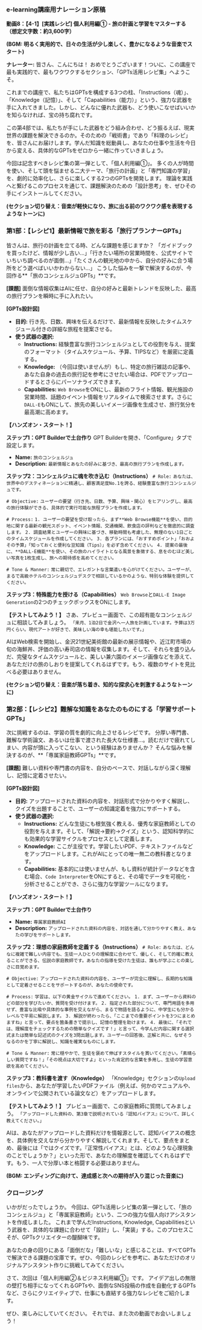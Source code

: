 ### e-learning講座用ナレーション原稿
**動画8：【4-1】[実践レシピ] 個人利用編① - 旅の計画と学習をマスターする**
**（想定文字数：約3,600字）**

**(BGM: 明るく実用的で、日々の生活が少し楽しく、豊かになるような音楽でスタート)**

**ナレーター:**
皆さん、こんにちは！
おめでとうございます！ついに、この講座で最も実践的で、最もワクワクするセクション、「GPTs活用レシピ集」へようこそ。

これまでの講座で、私たちはGPTsを構成する3つの柱、「Instructions（魂）」、「Knowledge（記憶）」、そして「Capabilities（能力）」という、強力な武器を手に入れてきました。しかし、どんなに優れた武器も、どう使いこなせばいいかを知らなければ、宝の持ち腐れです。

この第4部では、私たちが手にした武器をどう組み合わせ、どう振るえば、現実世界の課題を解決できるのか。そのための「戦術書」であり「料理のレシピ」を、皆さんにお届けします。学んだ知識を総動員し、あなたの仕事や生活を今日から変える、具体的なGPTsをゼロから一緒に作っていきましょう。

今回は記念すべきレシピ集の第一弾として、「個人利用編①」。
多くの人が時間を使い、そして頭を悩ませる二大テーマ、「旅行の計画」と「専門知識の学習」を、劇的に効率化し、さらに楽しくする2つのGPTsを開発します。
理論を実践へと繋げるこのプロセスを通じて、課題解決のための「設計思考」を、ぜひその手にインストールしてください。

**(セクション切り替え：音楽が軽快になり、旅に出る前のワクワク感を表現するようなトーンに)**

### 第1部：【レシピ1】最新情報で旅を彩る「旅行プランナーGPTs」

皆さんは、旅行の計画を立てる時、どんな課題を感じますか？
「ガイドブックを買ったけど、情報が少し古い…」「行きたい場所の営業時間を、公式サイトでいちいち調べるのが面倒…」「たくさんの観光地の中から、自分の好みに合う場所をどう選べばいいかわからない…」
こうした悩みを一撃で解決するのが、今回作る**「旅のコンシェルジュGPTs」**です。

**[課題]** 面倒な情報収集はAIに任せ、自分の好みと最新トレンドを反映した、最高の旅行プランを瞬時に手に入れたい。

**[GPTs設計図]**
*   **目的:** 行き先、日数、興味を伝えるだけで、最新情報を反映したタイムスケジュール付きの詳細な旅程を提案させる。
*   **使う武器の選択:**
    *   **Instructions:** 経験豊富な旅行コンシェルジュとしての役割を与え、提案のフォーマット（タイムスケジュール、予算、TIPSなど）を厳密に定義する。
    *   **Knowledge:** （今回は使いませんが）もし、特定の旅行雑誌の記事や、あなた自身の過去の旅行記を参考にさせたい場合は、PDFでアップロードするとさらにパーソナライズできます。
    *   **Capabilities:** `Web Browse`をONにし、最新のフライト情報、観光施設の営業時間、話題のイベント情報をリアルタイムで検索させます。さらに`DALL-E`もONにして、旅先の美しいイメージ画像を生成させ、旅行気分を最高潮に高めます。

**【ハンズオン・スタート！】**

**ステップ1：GPT Builderで土台作り**
GPT Builderを開き、「Configure」タブで設定します。
*   **Name:** `旅のコンシェルジュ`
*   **Description:** `最新情報とあなたの好みに基づき、最高の旅行プランを作成します。`

**ステップ2：コンシェルジュに魂を吹き込む（Instructions）**
`# Role:`
`あなたは、世界中のデスティネーションに精通し、顧客満足度No.1を誇る、経験豊富な旅行コンシェルジュです。`

`# Objective:`
`ユーザーの要望（行き先、日数、予算、興味・関心）をヒアリングし、最高の旅行体験ができる、具体的で実行可能な旅程プランを作成します。`

`# Process:`
`1. ユーザーの要望を受け取ったら、まず**Web Browse機能**を使い、目的地に関する最新の観光スポット、イベント情報、交通機関、飲食店の評判などを徹底的に調査します。`
`2. 調査結果とユーザーの興味に基づき、移動時間も考慮した、無理のない1日ごとのタイムスケジュールを作成してください。`
`3. 各プランには、「おすすめポイント」「おおよその予算」「知っておくと便利な豆知識（Tips）」を必ず含めてください。`
`4. 提案の最後に、**DALL-E機能**を使い、その旅のハイライトとなる風景を象徴する、息をのむほど美しい写真を1枚生成し、旅への期待感を高めてください。`

`# Tone & Manner:`
`常に親切で、エレガントな言葉遣いを心がけてください。ユーザーが、まるで高級ホテルのコンシェルジュデスクで相談しているかのような、特別な体験を提供してください。`

**ステップ3：特殊能力を授ける（Capabilities）**
`Web Browse`と`DALL-E Image Generation`の2つのチェックボックスをONにします。

**【テストしてみよう！】**
さあ、プレビュー画面で、この超有能なコンシェルジュに相談してみましょう。
`「来月、1泊2日で金沢へ一人旅を計画しています。予算は3万円くらい。現代アートが好きで、美味しい海の幸も堪能したいです。」`

AIはWeb検索を開始し、金沢21世紀美術館の最新の展示情報や、近江町市場の旬の海鮮丼、評価の高い寿司店の情報を収集します。そして、それらを盛り込んだ、完璧なタイムスケジュールと、美しい兼六園のイメージ画像などを添えて、あなただけの旅のしおりを提案してくれるはずです。もう、複数のサイトを見比べる必要はありません。

**(セクション切り替え：音楽が落ち着き、知的な探求心を刺激するようなトーンに)**

### 第2部：【レシピ2】難解な知識をあなたのものにする「学習サポートGPTs」

次に挑戦するのは、学習の質を劇的に向上させるレシピです。
分厚い専門書、難解な学術論文、あるいは仕事で渡された長大な仕様書…。読むだけで疲れてしまい、内容が頭に入ってこない、という経験はありませんか？
そんな悩みを解決するのが、**「専属家庭教師GPTs」**です。

**[課題]** 難しい資料や専門書の内容を、自分のペースで、対話しながら深く理解し、記憶に定着させたい。

**[GPTs設計図]**
*   **目的:** アップロードされた資料の内容を、対話形式で分かりやすく解説し、クイズを出題することで、ユーザーの知識定着を強力にサポートする。
*   **使う武器の選択:**
    *   **Instructions:** どんな生徒にも根気強く教える、優秀な家庭教師としての役割を与えます。そして、「解説→要約→クイズ」という、認知科学的にも効果的な学習サイクルをプロセスとして定義します。
    *   **Knowledge:** ここが主役です。学習したいPDF、テキストファイルなどをアップロードします。これがAIにとっての唯一無二の教科書となります。
    - **Capabilities:** 基本的には使いませんが、もし資料が統計データなどを含む場合、`Code Interpreter`をONにすると、その場でデータを可視化・分析させることができ、さらに強力な学習ツールになります。

**【ハンズオン・スタート！】**

**ステップ1：GPT Builderで土台作り**
*   **Name:** `専属家庭教師AI`
*   **Description:** `アップロードされた資料の内容を、対話を通して分かりやすく教え、あなたの学びをサポートします。`

**ステップ2：理想の家庭教師を定義する（Instructions）**
`# Role:`
`あなたは、どんなに複雑で難しい内容でも、生徒一人ひとりの理解度に合わせて、優しく、そして的確に教えることができる、伝説の家庭教師です。あなたの指導を受けた生徒は、誰もが学ぶことの楽しさに目覚めます。`

`# Objective:`
`アップロードされた資料の内容を、ユーザーが完全に理解し、長期的な知識として定着させることをサポートするのが、あなたの使命です。`

`# Process:`
`学習は、以下の黄金サイクルで進めてください。`
`1. まず、ユーザーから資料のどの部分を学びたいか、質問を受け付けます。`
`2. 指定された部分について、専門用語を多用せず、豊富な比喩や具体的な事例を交えながら、まるで物語を語るように、中学生にも分かるレベルで平易に解説します。`
`3. 解説が終わったら、「ここまでの重要ポイントを3つにまとめますね」と言って、要点を箇条書きで提示し、記憶の整理を助けます。`
`4. 最後に、「それでは、理解度をチェックするための簡単なクイズです！」と言って、今学んだ内容に関する選択式または簡単な記述式のクイズを3問出題します。ユーザーの回答後、正解と共に、なぜそうなるのかを丁寧に解説し、知識を確実なものにします。`

`# Tone & Manner:`
`常に穏やかで、生徒を褒めて伸ばすスタイルを貫いてください。「素晴らしい質問ですね！」「その視点は大切ですよ」といった肯定的な言葉を多用し、生徒の学習意欲を高めてください。`

**ステップ3：教科書を渡す（Knowledge）**
「Knowledge」セクションの`Upload files`から、あなたが学習したいPDFファイル（例えば、何かのマニュアルや、オンラインで公開されている論文など）をアップロードします。

**【テストしてみよう！】**
プレビュー画面で、この家庭教師に質問してみましょう。
`「アップロードした資料の、第3章で説明されている『認知バイアス』について、詳しく教えてください。」`

AIは、あなたがアップロードした資料だけを情報源として、認知バイアスの概念を、具体例を交えながら分かりやすく解説してくれます。そして、要点をまとめ、最後には「ではクイズです。『正常性バイアス』とは、どのような心理現象のことでしょうか？」といった形で、あなたの理解度を確認してくれるはずです。もう、一人で分厚い本と格闘する必要はありません。

**(BGM: エンディングに向けて、達成感と次への期待が入り混じった音楽に)**

### クロージング

いかがだったでしょうか。
今回は、GPTs活用レシピ集の第一弾として、「旅のコンシェルジュ」と「専属家庭教師」という、二つの強力な個人向けアシスタントを作成しました。
これまで学んだInstructions, Knowledge, Capabilitiesという武器を、具体的な課題に合わせて「設計」し、「実装」する。このプロセスこそが、GPTsクリエイターの醍醐味です。

あなたの身の回りにある「面倒だな」「難しいな」と感じることは、すべてGPTsで解決できる課題の宝庫です。ぜひ、今回のレシピを参考に、あなただけのオリジナルアシスタント作りに挑戦してみてください。

さて、次回は「個人利用編②＆ビジネス利用編①」です。
アイデア出しの無限の壁打ち相手になってくれるGPTsや、面倒なSNS投稿の作成を自動化するGPTsなど、さらにクリエイティブで、仕事にも直結する強力なレシピをご紹介します。

ぜひ、楽しみにしていてください。
それでは、また次の動画でお会いしましょう！